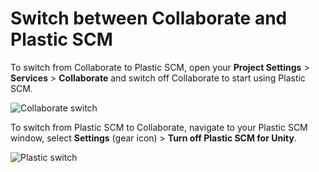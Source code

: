 # Switch between Collaborate and Plastic SCM

To switch from Collaborate to Plastic SCM, open your **Project Settings** &gt; **Services** &gt; **Collaborate** and switch off Collaborate to start using Plastic SCM.

![Collaborate switch](images/SwitchCollab.png)

To switch from Plastic SCM to Collaborate, navigate to your Plastic SCM window, select **Settings** (gear icon) &gt; **Turn off Plastic SCM for Unity**.

![Plastic switch](images/GearIconOptions.png)
